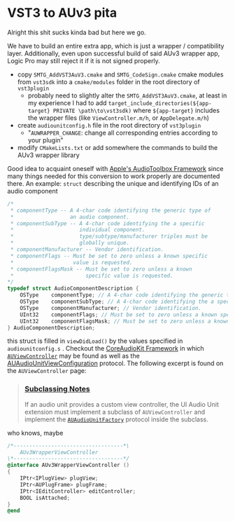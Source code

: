 # VST3 to AUv3 pita
Alright this shit sucks kinda bad but here we go.

We have to build an entire extra app, which is just a wrapper / compatibility layer. Additionally, even upon successful build of said AUv3 wrapper app, Logic Pro may still reject it if it is not signed properly.

- copy `SMTG_AddVST3AuV3.cmake` and `SMTG_CodeSign.cmake` cmake modules from `vst3sdk` into a `cmake/modules` folder in the root directory of `vst3plugin`
	- probably need to slightly alter the `SMTG_AddVST3AuV3.cmake`, at least in my experience I had to add `target_include_directories(${app-target} PRIVATE \path\to\vst3sdk)` where `${app-target}` includes the wrapper files (like `ViewController.m/h`, or `AppDelegate.m/h`)
- create `audiounitconfig.h` file in the root directory of `vst3plugin`
	- "`AUWRAPPER_CHANGE`: change all corresponding entries according to your plugin"
- modify `CMakeLists.txt` or add somewhere the commands to build the AUv3 wrapper library

Good idea to acquaint oneself with [Apple's AudioToolbox Framework](https://developer.apple.com/documentation/audiotoolbox) since many things needed for this conversion to work properly are documented there. An example: `struct` describing the unique and identifying IDs of an audio component

```objective-c
/*
 * componentType -- A 4-char code identifying the generic type of
 *                  an audio component.
 * componentSubType -- A 4-char code identifying the a specific
 *                     individual component.
 *                     type/subtype/manufacturer triples must be
 *                     globally unique.
 * componentManufacturer -- Vendor identification.
 * componentFlags -- Must be set to zero unless a known specific
 *                   value is requested.
 * componentFlagsMask -- Must be set to zero unless a known
 *                       specific value is requested.
*/
typedef struct AudioComponentDescription {
    OSType    componentType; // A 4-char code identifying the generic type of an audio component.
    OSType    componentSubType; // A 4-char code identifying the a specific individual component. type/subtype/manufacturer triples must be globally unique.
    OSType    componentManufacturer; // Vendor identification.
    UInt32    componentFlags; // Must be set to zero unless a known specific value is requested.
    UInt32    componentFlagsMask; // Must be set to zero unless a known specific value is requested.
} AudioComponentDescription;
```

this struct is filled in `viewDidLoad()` by the values specified in `audiounitconfig.s` . Checkout the [CoreAudioKit Framework](https://developer.apple.com/documentation/coreaudiokit)  in which [`AUViewController`](https://developer.apple.com/documentation/coreaudiokit/auviewcontroller/) may be found as well as the [AUAudioUnitViewConfiguration](https://developer.apple.com/documentation/coreaudiokit/auaudiounitviewconfiguration) protocol. The following excerpt is found on the `AUViewController` page:
>### [Subclassing Notes](https://developer.apple.com/documentation/coreaudiokit/auviewcontroller/#Subclassing-Notes)
>If an audio unit provides a custom view controller, the UI Audio Unit extension must implement a subclass of `AUViewController` and implement the [`AUAudioUnitFactory`](https://developer.apple.com/documentation/AudioToolbox/AUAudioUnitFactory) protocol inside the subclass.

who knows, maybe
```objective-c
/*-----------------------------------*\
	AUv3WrapperViewController          
\*-----------------------------------*/
@interface AUv3WrapperViewController ()
{
	IPtr<IPlugView> plugView;
	IPtr<AUPlugFrame> plugFrame;
	IPtr<IEditController> editController;
	BOOL isAttached;
}
@end
```
